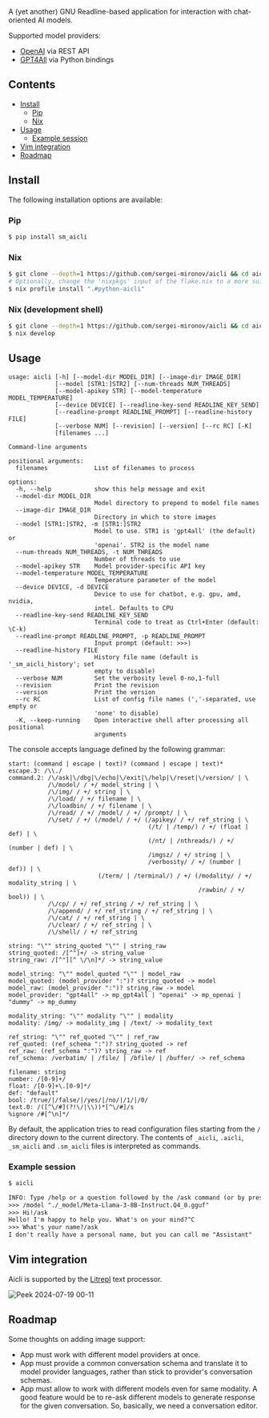 A (yet another) GNU Readline-based application for interaction with chat-oriented AI models.

Supported model providers:

* [OpenAI](https://www.openai.com) via REST API
* [GPT4All](https://www.nomic.ai/gpt4all) via Python bindings

Contents
--------

<!-- vim-markdown-toc GFM -->

* [Install](#install)
    * [Pip](#pip)
    * [Nix](#nix)
* [Usage](#usage)
    * [Example session](#example-session)
* [Vim integration](#vim-integration)
* [Roadmap](#roadmap)

<!-- vim-markdown-toc -->

Install
-------

The following installation options are available:

### Pip

``` sh
$ pip install sm_aicli
```

### Nix

``` sh
$ git clone --depth=1 https://github.com/sergei-mironov/aicli && cd aicli
# Optionally, change the 'nixpkgs' input of the flake.nix to a more suitable
$ nix profile install ".#python-aicli"
```

### Nix (development shell)

``` sh
$ git clone --depth=1 https://github.com/sergei-mironov/aicli && cd aicli
$ nix develop
```

Usage
-----

<!--
``` python
!aicli --help
```
-->
``` result
usage: aicli [-h] [--model-dir MODEL_DIR] [--image-dir IMAGE_DIR]
             [--model [STR1:]STR2] [--num-threads NUM_THREADS]
             [--model-apikey STR] [--model-temperature MODEL_TEMPERATURE]
             [--device DEVICE] [--readline-key-send READLINE_KEY_SEND]
             [--readline-prompt READLINE_PROMPT] [--readline-history FILE]
             [--verbose NUM] [--revision] [--version] [--rc RC] [-K]
             [filenames ...]

Command-line arguments

positional arguments:
  filenames             List of filenames to process

options:
  -h, --help            show this help message and exit
  --model-dir MODEL_DIR
                        Model directory to prepend to model file names
  --image-dir IMAGE_DIR
                        Directory in which to store images
  --model [STR1:]STR2, -m [STR1:]STR2
                        Model to use. STR1 is 'gpt4all' (the default) or
                        'openai'. STR2 is the model name
  --num-threads NUM_THREADS, -t NUM_THREADS
                        Number of threads to use
  --model-apikey STR    Model provider-specific API key
  --model-temperature MODEL_TEMPERATURE
                        Temperature parameter of the model
  --device DEVICE, -d DEVICE
                        Device to use for chatbot, e.g. gpu, amd, nvidia,
                        intel. Defaults to CPU
  --readline-key-send READLINE_KEY_SEND
                        Terminal code to treat as Ctrl+Enter (default: \C-k)
  --readline-prompt READLINE_PROMPT, -p READLINE_PROMPT
                        Input prompt (default: >>>)
  --readline-history FILE
                        History file name (default is '_sm_aicli_history'; set
                        empty to disable)
  --verbose NUM         Set the verbosity level 0-no,1-full
  --revision            Print the revision
  --version             Print the version
  --rc RC               List of config file names (','-separated, use empty or
                        'none' to disable)
  -K, --keep-running    Open interactive shell after processing all positional
                        arguments
```

The console accepts language defined by the following grammar:

<!--
``` python
from sm_aicli import GRAMMAR
from textwrap import dedent
print(dedent(GRAMMAR).strip())
```
-->

``` result
start: (command | escape | text)? (command | escape | text)*
escape.3: /\\./
command.2: /\/ask|\/dbg|\/echo|\/exit|\/help|\/reset|\/version/ | \
           /\/model/ / +/ model_string | \
           /\/img/ / +/ string | \
           /\/load/ / +/ filename | \
           /\/loadbin/ / +/ filename | \
           /\/read/ / +/ /model/ / +/ /prompt/ | \
           /\/set/ / +/ (/model/ / +/ (/apikey/ / +/ ref_string | \
                                       (/t/ | /temp/) / +/ (float | def) | \
                                       (/nt/ | /nthreads/) / +/ (number | def) | \
                                       /imgsz/ / +/ string | \
                                       /verbosity/ / +/ (number | def)) | \
                         (/term/ | /terminal/) / +/ (/modality/ / +/ modality_string | \
                                                     /rawbin/ / +/ bool)) | \
           /\/cp/ / +/ ref_string / +/ ref_string | \
           /\/append/ / +/ ref_string / +/ ref_string | \
           /\/cat/ / +/ ref_string | \
           /\/clear/ / +/ ref_string | \
           /\/shell/ / +/ ref_string

string: "\"" string_quoted "\"" | string_raw
string_quoted: /[^"]+/ -> string_value
string_raw: /[^"][^ \/\n]*/ -> string_value

model_string: "\"" model_quoted "\"" | model_raw
model_quoted: (model_provider ":")? string_quoted -> model
model_raw: (model_provider ":")? string_raw -> model
model_provider: "gpt4all" -> mp_gpt4all | "openai" -> mp_openai | "dummy" -> mp_dummy

modality_string: "\"" modality "\"" | modality
modality: /img/ -> modality_img | /text/ -> modality_text

ref_string: "\"" ref_quoted "\"" | ref_raw
ref_quoted: (ref_schema ":")? string_quoted -> ref
ref_raw: (ref_schema ":")? string_raw -> ref
ref_schema: /verbatim/ | /file/ | /bfile/ | /buffer/ -> ref_schema

filename: string
number: /[0-9]+/
float: /[0-9]+\.[0-9]*/
def: "default"
bool: /true/|/false/|/yes/|/no/|/1/|/0/
text.0: /([^\/#](?!\/|\\))*[^\/#]/s
%ignore /#[^\n]*/
```

By default, the application tries to read configuration files starting from the `/` directory down
to the current directory. The contents of `_aicli`, `.aicli`, `_sm_aicli` and `.sm_aicli` files is
interpreted as commands.

### Example session

``` sh
$ aicli
```
``` txt
INFO: Type /help or a question followed by the /ask command (or by pressing `C-k` key).
>>> /model "./_model/Meta-Llama-3-8B-Instruct.Q4_0.gguf"
>>> Hi!/ask
Hello! I'm happy to help you. What's on your mind?^C
>>> What's your name?/ask
I don't really have a personal name, but you can call me "Assistant"
```

Vim integration
---------------

Aicli is supported by the [Litrepl](https://github.com/sergei-mironov/litrepl) text processor.

![Peek 2024-07-19 00-11](https://github.com/user-attachments/assets/7e5e59ea-bb96-4ebe-988f-726e83929dab)


Roadmap
-------

Some thoughts on adding image support:

- App must work with different model providers at once.
- App must provide a common conversation schema and translate it to model provider languages, rather
  than stick to provider's conversation schemas.
- App must allow to work with different models even for same modality. A good feature would be to
  re-ask different models to generate response for the given conversation. So, basically, we need a
  conversation editor.


